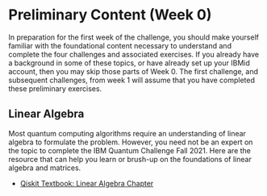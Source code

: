 # Preliminary Content (Week 0)

In preparation for the first week of the challenge, you should make yourself familiar with the foundational content necessary to understand and complete the four challenges and associated exercises. If you already have a background in some of these topics, or have already set up your IBMid account, then you may skip those parts of Week 0. The first challenge, and subsequent challenges, from week 1 will assume that you have completed these preliminary exercises.

## Linear Algebra

Most quantum computing algorithms require an understanding of linear algebra to formulate the problem. However, you need not be an expert on the topic to complete the IBM Quantum Challenge Fall 2021. Here are  the resource that can help you learn or brush-up on the foundations of linear algebra and matrices.


- [Qiskit Textbook: Linear Algebra Chapter](https://qiskit.org/textbook/ch-appendix/linear_algebra.html)

